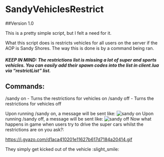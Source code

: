 # SandyVehiclesRestrict

##Version 1.0

This is a pretty simple script, but I felt a need for it.

What this script does is restricts vehicles for all users on the server if the AOP is Sandy Shores. The way this is done is by a command being ran.

##### KEEP IN MIND: The restrictions list is missing a lot of super and sports vehicles. You can easily add their spawn codes into the list in client.lua via “restrictList” list.

## Commands:
/sandy on - Turns the restrictions for vehicles on
/sandy off - Turns the restrictions for vehicles off

Upon running /sandy on, a message will be sent like:
![sandy on](https://i.gyazo.com/41007ac9017291a2785c082a27882bda.png)
Upon running /sandy off, a message will be sent like:
![sandy off](https://i.gyazo.com/3d65d82458daab2698005cad83d4de65.png)
Now what happens in game when users try to drive the super cars whilst the restrictions are on you ask?:

https://i.gyazo.com/d1aca410201e11627b617d7184a20414.gif

They simply get kicked out of the vehicle :slight_smile:
